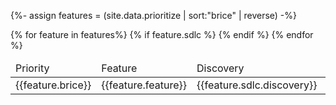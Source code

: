{%- assign features = (site.data.prioritize  | sort:"brice" | reverse) -%}
<table>
    <thead>
        <td>Priority</td>
        <td>Feature</td>
        <td>Discovery</td>
        <td>Design</td>
        <td>Development</td>
    </thead>
    <tbody>
        {% for feature in features%}
            {% if feature.sdlc %}
            <tr>
                <td> 
                    {{feature.brice}}
                </td>
                <td>
                    {{feature.feature}}
                </td>
                <td>
                    {{feature.sdlc.discovery}}
                </td>
                <td>
                    {{feature.sdlc.design}}
                </td>
                <td>
                    {{feature.sdlc.development}}
                </td>
            </tr>
            {% endif %}
        {% endfor %}
    </tbody>
</table>

